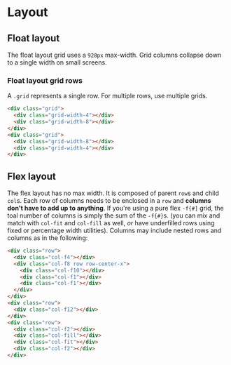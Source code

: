 # Layout
## Float layout

The float layout grid uses a `928px` max-width. Grid columns collapse down to a single width on small screens.


### Float layout grid rows

A `.grid` represents a single row. For multiple rows, use multiple grids.

```html
<div class="grid">
  <div class="grid-width-4"></div>
  <div class="grid-width-8"></div>
</div>
<div class="grid">
  <div class="grid-width-8"></div>
  <div class="grid-width-4"></div>
</div>
```

## Flex layout
The flex layout has no max width. It is composed of parent `row`s and child `col`s. Each row of columns needs to be enclosed in a `row` and **columns don't have to add up to anything**. If you're using a pure flex `-f{#]` grid, the toal number of columns is simply the sum of the `-f{#}`s. (you can mix and match with `col-fit` and `col-fill` as well, _or_ have underfilled rows using fixed or percentage width utilities). Columns may include nested rows and columns as in the following:

```html
<div class="row">
  <div class="col-f4"></div>
  <div class="col-f8 row row-center-x">
    <div class="col-f10"></div>
    <div class="col-f1"></div>
    <div class="col-f1"></div>
  </div>
</div>
<div class="row">
  <div class="col-f12"></div>
</div>
<div class="row">
  <div class="col-f2"></div>
  <div class="col-fill"></div>
  <div class="col-fit"></div>
  <div class="col-f2"></div>
</div>
```
